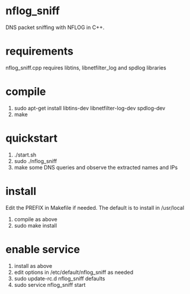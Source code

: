 # nflog_sniff
DNS packet sniffing with NFLOG in C++.

# requirements

nflog_sniff.cpp requires libtins, libnetfilter_log and spdlog libraries

# compile

1. sudo apt-get install libtins-dev libnetfilter-log-dev spdlog-dev
2. make

# quickstart

1. ./start.sh
2. sudo ./nflog_sniff
3. make some DNS queries and observe the extracted names and IPs

# install

Edit the PREFIX in Makefile if needed. The default is to install in /usr/local

1. compile as above
2. sudo make install

# enable service

1. install as above
2. edit options in /etc/default/nflog_sniff as needed
3. sudo update-rc.d nflog_sniff defaults
4. sudo service nflog_sniff start
